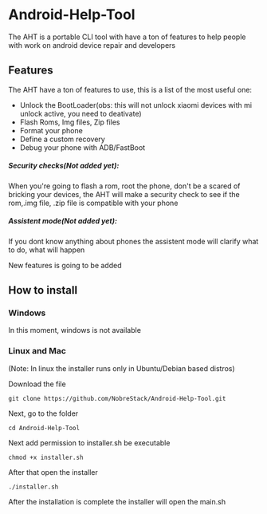 # Android-Help-Tool
The AHT is a portable CLI tool with have a ton of features to help people with work on android device repair and developers

## Features

The AHT have a ton of features to use, this is a list of the most useful one:

- Unlock the BootLoader(obs: this will not unlock xiaomi devices with mi unlock active, you need to deativate)
- Flash Roms, Img files, Zip files
- Format your phone
- Define a custom recovery
- Debug your phone with ADB/FastBoot

##### Security checks(Not added yet):

When you're going to flash a rom, root the phone, don't be a scared of bricking your devices, the AHT will make a security check to see if the rom,.img file, .zip file is compatible with your phone

##### Assistent mode(Not added yet):

If you dont know anything about phones the assistent mode will clarify what to do, what will happen


New features is going to be added


## How to install

### Windows

In this moment, windows is not available

### Linux and Mac

(Note: In linux the installer runs only in Ubuntu/Debian based distros)

Download the file

    git clone https://github.com/NobreStack/Android-Help-Tool.git
        
Next, go to the folder

    cd Android-Help-Tool

Next add permission to installer.sh be executable

    chmod +x installer.sh

After that open the installer

    ./installer.sh

After the installation is complete the installer will open the main.sh
